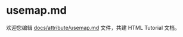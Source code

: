 usemap.md
===

欢迎您编辑 <a target="__blank" href="https://github.com/jaywcjlove/html-tutorial/blob/master/docs/attribute/usemap.md">docs/attribute/usemap.md</a> 文件，共建 HTML Tutorial 文档。